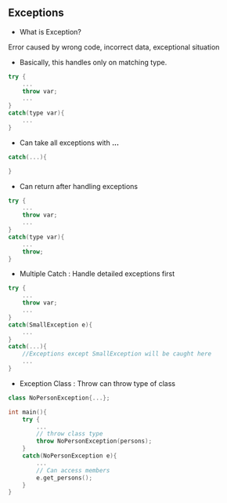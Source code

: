 ## Exceptions

- What is Exception?

Error caused by wrong code, incorrect data, exceptional situation

- Basically, this handles only on matching type.
```cpp
try {
    ...
    throw var;
    ...
}
catch(type var){
    ...
}
```
- Can take all exceptions with **...**
```cpp
catch(...){

}
```
- Can return after handling exceptions
```cpp
try {
    ...
    throw var;
    ...
}
catch(type var){
    ...
    throw;
}
```
- Multiple Catch : Handle detailed exceptions first
```cpp
try {
    ...
    throw var;
    ...
}
catch(SmallException e){
    ...
}
catch(...){
    //Exceptions except SmallException will be caught here
    ...
}
```
- Exception Class : Throw can throw type of class
```cpp
class NoPersonException{...};

int main(){
    try {
        ...
        // throw class type
        throw NoPersonException(persons);
    }
    catch(NoPersonException e){
        ...
        // Can access members
        e.get_persons();
    }
}
```

